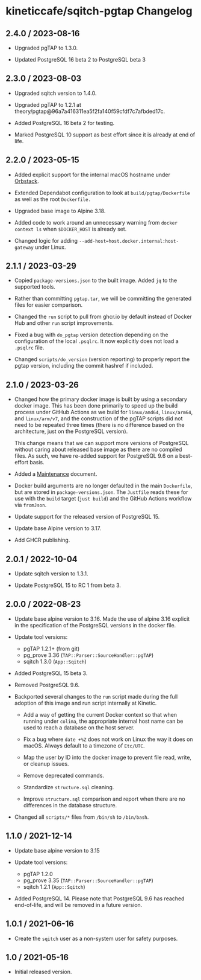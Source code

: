 # kineticcafe/sqitch-pgtap Changelog

## 2.4.0 / 2023-08-16

- Upgraded pgTAP to 1.3.0.

- Updated PostgreSQL 16 beta 2 to PostgreSQL beta 3

## 2.3.0 / 2023-08-03

- Upgraded sqitch version to 1.4.0.

- Upgraded pgTAP to 1.2.1 at theory/pgtap@96a7a416311ea5f2fa140f59cfdf7c7afbded17c.

- Added PostgreSQL 16 beta 2 for testing.

- Marked PostgreSQL 10 support as best effort since it is already at end of
  life.

## 2.2.0 / 2023-05-15

- Added explicit support for the internal macOS hostname under
  [Orbstack][orbstack-internal].

- Extended Dependabot configuration to look at `build/pgtap/Dockerfile` as well
  as the root `Dockerfile.`

- Upgraded base image to Alpine 3.18.

- Added code to work around an unnecessary warning from `docker context ls` when
  `$DOCKER_HOST` is already set.

- Changed logic for adding `--add-host=host.docker.internal:host-gateway` under
  Linux.

## 2.1.1 / 2023-03-29

- Copied `package-versions.json` to the built image. Added `jq` to the supported
  tools.

- Rather than committing `pgtap.tar`, we will be committing the generated files
  for easier comparison.

- Changed the `run` script to pull from ghcr.io by default instead of Docker
  Hub and other `run` script improvements.

- Fixed a bug with `do_pgtap` version detection depending on the configuration
  of the local `.psqlrc`. It now explicitly does not load a `.psqlrc` file.

- Changed `scripts/do_version` (version reporting) to properly report the pgtap
  version, including the commit hashref if included.

## 2.1.0 / 2023-03-26

- Changed how the primary docker image is built by using a secondary docker
  image. This has been done primarily to speed up the build process under GitHub
  Actions as we build for `linux/amd64`, `linux/arm64`, and `linux/arm/v7`, and
  the construction of the pgTAP scripts did not need to be repeated three times
  (there is no difference based on the architecture, just on the PostgreSQL
  version).

  This change means that we can support more versions of PostgreSQL without
  caring about released base image as there are no compiled files. As such, we
  have re-added support for PostgreSQL 9.6 on a best-effort basis.

- Added a [Maintenance](Maintenance.md) document.

- Docker build arguments are no longer defaulted in the main `Dockerfile`, but
  are stored in `package-versions.json`. The `Justfile` reads these for use with
  the `build` target (`just build`) and the GitHub Actions workflow via
  `fromJson`.

- Update support for the released version of PostgreSQL 15.

- Update base Alpine version to 3.17.

- Add GHCR publishing.

## 2.0.1 / 2022-10-04

- Update sqitch version to 1.3.1.

- Update PostgreSQL 15 to RC 1 from beta 3.

## 2.0.0 / 2022-08-23

- Update base alpine version to 3.16. Made the use of alpine 3.16 explicit in
  the specification of the PostgreSQL versions in the docker file.

- Update tool versions:

  - pgTAP 1.2.1+ (from git)
  - pg_prove 3.36 (`TAP::Parser::SourceHandler::pgTAP`)
  - sqitch 1.3.0 (`App::Sqitch`)

- Added PostgreSQL 15 beta 3.

- Removed PostgreSQL 9.6.

- Backported several changes to the `run` script made during the full adoption
  of this image and run script internally at Kinetic.

  - Add a way of getting the current Docker context so that when running under
    `colima`, the appropriate internal host name can be used to reach a database
    on the host server.

  - Fix a bug where `date +%Z` does not work on Linux the way it does on macOS.
    Always default to a timezone of `Etc/UTC`.

  - Map the user by ID into the docker image to prevent file read, write, or
    cleanup issues.

  - Remove deprecated commands.

  - Standardize `structure.sql` cleaning.

  - Improve `structure.sql` comparison and report when there are no
    differences in the database structure.

- Changed all `scripts/*` files from `/bin/sh` to `/bin/bash`.

## 1.1.0 / 2021-12-14

- Update base alpine version to 3.15

- Update tool versions:

  - pgTAP 1.2.0
  - pg_prove 3.35 (`TAP::Parser::SourceHandler::pgTAP`)
  - sqitch 1.2.1 (`App::Sqitch`)

- Added PostgreSQL 14. Please note that PostgreSQL 9.6 has reached end-of-life,
  and will be removed in a future version.

## 1.0.1 / 2021-06-16

- Create the `sqitch` user as a non-system user for safety purposes.

## 1.0 / 2021-05-16

- Initial released version.

[extractions/setup-just]: https://github.com/extractions/setup-just
[casey/just]: https://github.com/casey/just
[orbstack-internal]: https://docs.orbstack.dev/machines/network#connecting-to-servers-on-mac
